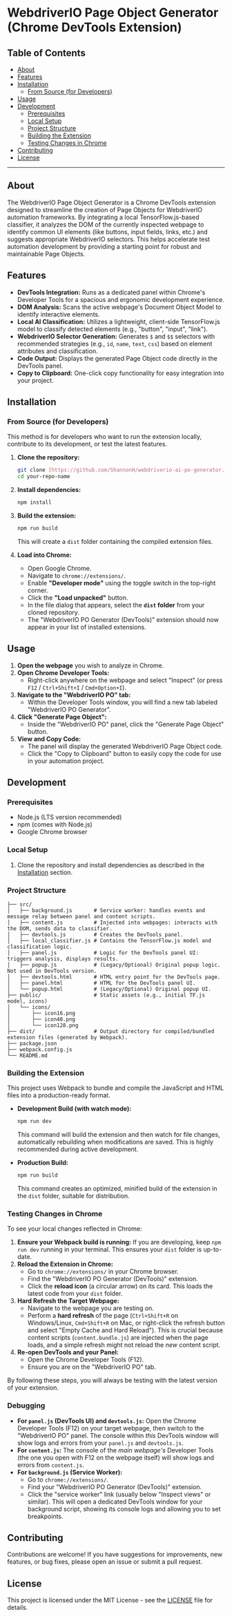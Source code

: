 # WebdriverIO Page Object Generator (Chrome DevTools Extension)

## Table of Contents

-   [About](#about)
-   [Features](#features)
-   [Installation](#installation)
    -   [From Source (for Developers)](#from-source-for-developers)
-   [Usage](#usage)
-   [Development](#development)
    -   [Prerequisites](#prerequisites)
    -   [Local Setup](#local-setup)
    -   [Project Structure](#project-structure)
    -   [Building the Extension](#building-the-extension)
    -   [Testing Changes in Chrome](#testing-changes-in-chrome)
-   [Contributing](#contributing)
-   [License](#license)

---

## About

The WebdriverIO Page Object Generator is a Chrome DevTools extension designed to streamline the creation of Page Objects for WebdriverIO automation frameworks. By integrating a local TensorFlow.js-based classifier, it analyzes the DOM of the currently inspected webpage to identify common UI elements (like buttons, input fields, links, etc.) and suggests appropriate WebdriverIO selectors. This helps accelerate test automation development by providing a starting point for robust and maintainable Page Objects.

## Features

* **DevTools Integration:** Runs as a dedicated panel within Chrome's Developer Tools for a spacious and ergonomic development experience.
* **DOM Analysis:** Scans the active webpage's Document Object Model to identify interactive elements.
* **Local AI Classification:** Utilizes a lightweight, client-side TensorFlow.js model to classify detected elements (e.g., "button", "input", "link").
* **WebdriverIO Selector Generation:** Generates `$` and `$$` selectors with recommended strategies (e.g., `id`, `name`, `text`, `css`) based on element attributes and classification.
* **Code Output:** Displays the generated Page Object code directly in the DevTools panel.
* **Copy to Clipboard:** One-click copy functionality for easy integration into your project.

## Installation

### From Source (for Developers)

This method is for developers who want to run the extension locally, contribute to its development, or test the latest features.

1.  **Clone the repository:**
    ```bash
    git clone [https://github.com/ShannonH/webdriverio-ai-po-generator.git](https://github.com/ShannonH/webdriverio-ai-po-generator.git)
    cd your-repo-name
    ```

2.  **Install dependencies:**
    ```bash
    npm install
    ```

3.  **Build the extension:**
    ```bash
    npm run build
    ```
    This will create a `dist` folder containing the compiled extension files.

4.  **Load into Chrome:**
    * Open Google Chrome.
    * Navigate to `chrome://extensions/`.
    * Enable **"Developer mode"** using the toggle switch in the top-right corner.
    * Click the **"Load unpacked"** button.
    * In the file dialog that appears, select the **`dist` folder** from your cloned repository.
    * The "WebdriverIO PO Generator (DevTools)" extension should now appear in your list of installed extensions.

## Usage

1.  **Open the webpage** you wish to analyze in Chrome.
2.  **Open Chrome Developer Tools:**
    * Right-click anywhere on the webpage and select "Inspect" (or press `F12` / `Ctrl+Shift+I` / `Cmd+Option+I`).
3.  **Navigate to the "WebdriverIO PO" tab:**
    * Within the Developer Tools window, you will find a new tab labeled "WebdriverIO PO Generator".
4.  **Click "Generate Page Object":**
    * Inside the "WebdriverIO PO" panel, click the "Generate Page Object" button.
5.  **View and Copy Code:**
    * The panel will display the generated WebdriverIO Page Object code.
    * Click the "Copy to Clipboard" button to easily copy the code for use in your automation project.

## Development

### Prerequisites

* Node.js (LTS version recommended)
* npm (comes with Node.js)
* Google Chrome browser

### Local Setup

1.  Clone the repository and install dependencies as described in the [Installation](#from-source-for-developers) section.

### Project Structure
```
├── src/
│   ├── background.js       # Service worker: handles events and message relay between panel and content scripts.
│   ├── content.js          # Injected into webpages: interacts with the DOM, sends data to classifier.
│   ├── devtools.js         # Creates the DevTools panel.
│   ├── local_classifier.js # Contains the TensorFlow.js model and classification logic.
│   ├── panel.js            # Logic for the DevTools panel UI: triggers analysis, displays results.
│   ├── popup.js            # (Legacy/Optional) Original popup logic. Not used in DevTools version.
│   ├── devtools.html       # HTML entry point for the DevTools page.
│   ├── panel.html          # HTML for the DevTools panel UI.
│   └── popup.html          # (Legacy/Optional) Original popup UI.
├── public/                 # Static assets (e.g., initial TF.js model, icons)
│   └── icons/
│       ├── icon16.png
│       ├── icon48.png
│       └── icon128.png
├── dist/                   # Output directory for compiled/bundled extension files (generated by Webpack).
├── package.json
├── webpack.config.js
└── README.md
```
### Building the Extension

This project uses Webpack to bundle and compile the JavaScript and HTML files into a production-ready format.

* **Development Build (with watch mode):**
    ```bash
    npm run dev
    ```
  This command will build the extension and then watch for file changes, automatically rebuilding when modifications are saved. This is highly recommended during active development.

* **Production Build:**
    ```bash
    npm run build
    ```
  This command creates an optimized, minified build of the extension in the `dist` folder, suitable for distribution.

### Testing Changes in Chrome

To see your local changes reflected in Chrome:

1.  **Ensure your Webpack build is running:** If you are developing, keep `npm run dev` running in your terminal. This ensures your `dist` folder is up-to-date.
2.  **Reload the Extension in Chrome:**
    * Go to `chrome://extensions/` in your Chrome browser.
    * Find the "WebdriverIO PO Generator (DevTools)" extension.
    * Click the **reload icon** (a circular arrow) on its card. This loads the latest code from your `dist` folder.
3.  **Hard Refresh the Target Webpage:**
    * Navigate to the webpage you are testing on.
    * Perform a **hard refresh** of the page (`Ctrl+Shift+R` on Windows/Linux, `Cmd+Shift+R` on Mac, or right-click the refresh button and select "Empty Cache and Hard Reload"). This is crucial because content scripts (`content.bundle.js`) are injected when the page loads, and a simple refresh might not reload the *new* content script.
4.  **Re-open DevTools and your Panel:**
    * Open the Chrome Developer Tools (F12).
    * Ensure you are on the "WebdriverIO PO" tab.

By following these steps, you will always be testing with the latest version of your extension.

### Debugging

* **For `panel.js` (DevTools UI) and `devtools.js`:** Open the Chrome Developer Tools (F12) on your target webpage, then switch to the "WebdriverIO PO" panel. The console within *this* DevTools window will show logs and errors from your `panel.js` and `devtools.js`.
* **For `content.js`:** The console of the *main webpage's* Developer Tools (the one you open with F12 on the webpage itself) will show logs and errors from `content.js`.
* **For `background.js` (Service Worker):**
    * Go to `chrome://extensions/`.
    * Find your "WebdriverIO PO Generator (DevTools)" extension.
    * Click the "service worker" link (usually below "Inspect views" or similar). This will open a dedicated DevTools window for your background script, showing its console logs and allowing you to set breakpoints.

## Contributing

Contributions are welcome! If you have suggestions for improvements, new features, or bug fixes, please open an issue or submit a pull request.

## License

This project is licensed under the MIT License - see the [LICENSE](https://mit-license.org/) file for details.